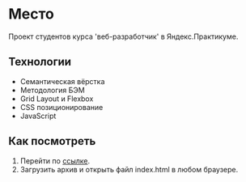 # Место
Проект студентов курса 'веб-разработчик' в Яндекс.Практикуме.

## Технологии
* Семантическая вёрстка
* Методология БЭМ
* Grid Layout и Flexbox
* CSS позиционирование
* JavaScript

## Как посмотреть
1. Перейти по [ссылке](https://k-ermolova.github.io/mesto/). 
2. Загрузить архив и открыть файл index.html в любом браузере.

